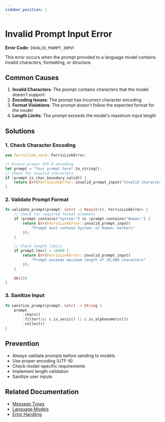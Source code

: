 ```yaml
---
sidebar_position: 1
---
```


# Invalid Prompt Input Error

**Error Code:** `INVALID_PROMPT_INPUT`

This error occurs when the prompt provided to a language model contains invalid characters, formatting, or structure.

## Common Causes

1. **Invalid Characters**: The prompt contains characters that the model doesn't support
2. **Encoding Issues**: The prompt has incorrect character encoding
3. **Format Violations**: The prompt doesn't follow the expected format for the model
4. **Length Limits**: The prompt exceeds the model's maximum input length

## Solutions

### 1. Check Character Encoding

```rust
use ferriclink_core::FerricLinkError;

// Ensure proper UTF-8 encoding
let prompt = "Your prompt here".to_string();
// Check for invalid characters
if !prompt.is_char_boundary_valid() {
    return Err(FerricLinkError::invalid_prompt_input("Invalid character encoding"));
}
```

### 2. Validate Prompt Format

```rust
fn validate_prompt(prompt: &str) -> Result<(), FerricLinkError> {
    // Check for required format elements
    if !prompt.contains("System:") && !prompt.contains("Human:") {
        return Err(FerricLinkError::invalid_prompt_input(
            "Prompt must contain System: or Human: markers"
        ));
    }
    
    // Check length limits
    if prompt.len() > 10000 {
        return Err(FerricLinkError::invalid_prompt_input(
            "Prompt exceeds maximum length of 10,000 characters"
        ));
    }
    
    Ok(())
}
```

### 3. Sanitize Input

```rust
fn sanitize_prompt(prompt: &str) -> String {
    prompt
        .chars()
        .filter(|c| c.is_ascii() || c.is_alphanumeric())
        .collect()
}
```

## Prevention

- Always validate prompts before sending to models
- Use proper encoding (UTF-8)
- Check model-specific requirements
- Implement length validation
- Sanitize user inputs

## Related Documentation

- [Message Types](/docs/concepts/messages)
- [Language Models](/docs/concepts/language-models)
- [Error Handling](/docs/guides/error-handling)
